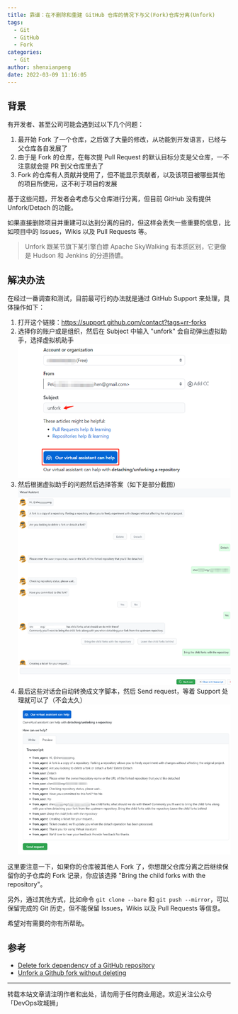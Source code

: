 ```yaml
---
title: 靠谱：在不删除和重建 GitHub 仓库的情况下与父(Fork)仓库分离(Unfork)
tags:
  - Git
  - GitHub
  - Fork
categories:
  - Git
author: shenxianpeng
date: 2022-03-09 11:16:05
---
```


## 背景

有开发者、甚至公司可能会遇到过以下几个问题：

1. 最开始 Fork 了一个仓库，之后做了大量的修改，从功能到开发语言，已经与父仓库各自发展了
2. 由于是 Fork 的仓库，在每次提 Pull Request 的默认目标分支是父仓库，一不注意就会提 PR 到父仓库里去了
3. Fork 的仓库有人贡献并使用了，但不能显示贡献者，以及该项目被哪些其他的项目所使用，这不利于项目的发展

基于这些问题，开发者会考虑与父仓库进行分离，但目前 GitHub 没有提供 Unfork/Detach 的功能。

如果直接删除项目并重建可以达到分离的目的，但这样会丢失一些重要的信息，比如项目中的 Issues，Wikis 以及 Pull Requests 等。

> Unfork 跟某节旗下某引擎白嫖 Apache SkyWalking 有本质区别，它更像是 Hudson 和 Jenkins 的分道扬镳。

## 解决办法

在经过一番调查和测试，目前最可行的办法就是通过 GitHub Support 来处理，具体操作如下：

1. 打开这个链接：https://support.github.com/contact?tags=rr-forks
2. 选择你的账户或是组织，然后在 Subject 中输入 "unfork" 会自动弹出虚拟助手，选择虚拟机助手
    ![](unfork-github-repo/type-unfork.png)
3. 然后根据虚拟助手的问题然后选择答案（如下是部分截图）
     ![](unfork-github-repo/virtual-assistant-1.png)
4. 最后这些对话会自动转换成文字脚本，然后 Send request，等着 Support 处理就可以了（不会太久）
    ![](unfork-github-repo/virtual-assistant-2.png)

这里要注意一下，如果你的仓库被其他人 Fork 了，你想跟父仓库分离之后继续保留你的子仓库的 Fork 记录，你应该选择 "Bring the child forks with the repository"。

另外，通过其他方式，比如命令 `git clone --bare` 和 `git push --mirror`，可以保留完成的 Git 历史，但不能保留 Issues，Wikis 以及 Pull Requests 等信息。

希望对有需要的你有所帮助。

## 参考

* [Delete fork dependency of a GitHub repository](https://stackoverflow.com/questions/16052477/delete-fork-dependency-of-a-github-repository)
* [Unfork a Github fork without deleting](https://stackoverflow.com/questions/29326767/unfork-a-github-fork-without-deleting/41486339#41486339)

---

转载本站文章请注明作者和出处，请勿用于任何商业用途。欢迎关注公众号「DevOps攻城狮」
